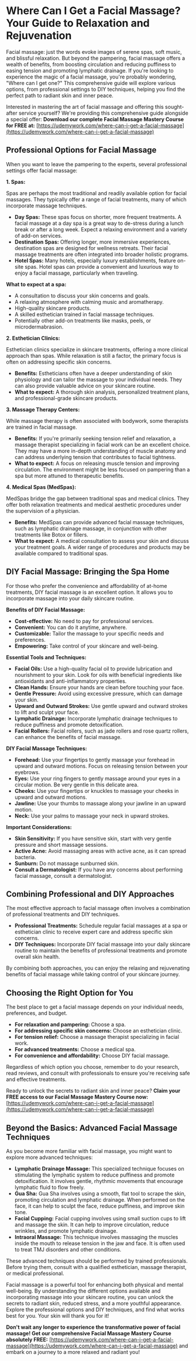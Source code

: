 # Where Can I Get a Facial Massage? Your Guide to Relaxation and Rejuvenation

Facial massage: just the words evoke images of serene spas, soft music, and blissful relaxation. But beyond the pampering, facial massage offers a wealth of benefits, from boosting circulation and reducing puffiness to easing tension and promoting lymphatic drainage. If you're looking to experience the magic of a facial massage, you're probably wondering, "Where can I get one?" This comprehensive guide will explore various options, from professional settings to DIY techniques, helping you find the perfect path to radiant skin and inner peace.

Interested in mastering the art of facial massage and offering this sought-after service yourself? We're providing this comprehensive guide alongside a special offer: **Download our complete Facial Massage Mastery Course for FREE at:** [https://udemywork.com/where-can-i-get-a-facial-massage](https://udemywork.com/where-can-i-get-a-facial-massage)

## Professional Options for Facial Massage

When you want to leave the pampering to the experts, several professional settings offer facial massage:

**1. Spas:**

Spas are perhaps the most traditional and readily available option for facial massages. They typically offer a range of facial treatments, many of which incorporate massage techniques.

*   **Day Spas:** These spas focus on shorter, more frequent treatments. A facial massage at a day spa is a great way to de-stress during a lunch break or after a long week. Expect a relaxing environment and a variety of add-on services.
*   **Destination Spas:** Offering longer, more immersive experiences, destination spas are designed for wellness retreats. Their facial massage treatments are often integrated into broader holistic programs.
*   **Hotel Spas:** Many hotels, especially luxury establishments, feature on-site spas. Hotel spas can provide a convenient and luxurious way to enjoy a facial massage, particularly when traveling.

**What to expect at a spa:**

*   A consultation to discuss your skin concerns and goals.
*   A relaxing atmosphere with calming music and aromatherapy.
*   High-quality skincare products.
*   A skilled esthetician trained in facial massage techniques.
*   Potentially other add-on treatments like masks, peels, or microdermabrasion.

**2. Esthetician Clinics:**

Esthetician clinics specialize in skincare treatments, offering a more clinical approach than spas. While relaxation is still a factor, the primary focus is often on addressing specific skin concerns.

*   **Benefits:** Estheticians often have a deeper understanding of skin physiology and can tailor the massage to your individual needs. They can also provide valuable advice on your skincare routine.
*   **What to expect:** A thorough skin analysis, personalized treatment plans, and professional-grade skincare products.

**3. Massage Therapy Centers:**

While massage therapy is often associated with bodywork, some therapists are trained in facial massage.

*   **Benefits:** If you're primarily seeking tension relief and relaxation, a massage therapist specializing in facial work can be an excellent choice. They may have a more in-depth understanding of muscle anatomy and can address underlying tension that contributes to facial tightness.
*   **What to expect:** A focus on releasing muscle tension and improving circulation. The environment might be less focused on pampering than a spa but more attuned to therapeutic benefits.

**4. Medical Spas (MedSpas):**

MedSpas bridge the gap between traditional spas and medical clinics. They offer both relaxation treatments and medical aesthetic procedures under the supervision of a physician.

*   **Benefits:** MedSpas can provide advanced facial massage techniques, such as lymphatic drainage massage, in conjunction with other treatments like Botox or fillers.
*   **What to expect:** A medical consultation to assess your skin and discuss your treatment goals. A wider range of procedures and products may be available compared to traditional spas.

## DIY Facial Massage: Bringing the Spa Home

For those who prefer the convenience and affordability of at-home treatments, DIY facial massage is an excellent option. It allows you to incorporate massage into your daily skincare routine.

**Benefits of DIY Facial Massage:**

*   **Cost-effective:** No need to pay for professional services.
*   **Convenient:** You can do it anytime, anywhere.
*   **Customizable:** Tailor the massage to your specific needs and preferences.
*   **Empowering:** Take control of your skincare and well-being.

**Essential Tools and Techniques:**

*   **Facial Oils:** Use a high-quality facial oil to provide lubrication and nourishment to your skin. Look for oils with beneficial ingredients like antioxidants and anti-inflammatory properties.
*   **Clean Hands:** Ensure your hands are clean before touching your face.
*   **Gentle Pressure:** Avoid using excessive pressure, which can damage your skin.
*   **Upward and Outward Strokes:** Use gentle upward and outward strokes to lift and sculpt your face.
*   **Lymphatic Drainage:** Incorporate lymphatic drainage techniques to reduce puffiness and promote detoxification.
*   **Facial Rollers:** Facial rollers, such as jade rollers and rose quartz rollers, can enhance the benefits of facial massage.

**DIY Facial Massage Techniques:**

*   **Forehead:** Use your fingertips to gently massage your forehead in upward and outward motions. Focus on releasing tension between your eyebrows.
*   **Eyes:** Use your ring fingers to gently massage around your eyes in a circular motion. Be very gentle in this delicate area.
*   **Cheeks:** Use your fingertips or knuckles to massage your cheeks in upward and outward motions.
*   **Jawline:** Use your thumbs to massage along your jawline in an upward motion.
*   **Neck:** Use your palms to massage your neck in upward strokes.

**Important Considerations:**

*   **Skin Sensitivity:** If you have sensitive skin, start with very gentle pressure and short massage sessions.
*   **Active Acne:** Avoid massaging areas with active acne, as it can spread bacteria.
*   **Sunburn:** Do not massage sunburned skin.
*   **Consult a Dermatologist:** If you have any concerns about performing facial massage, consult a dermatologist.

## Combining Professional and DIY Approaches

The most effective approach to facial massage often involves a combination of professional treatments and DIY techniques.

*   **Professional Treatments:** Schedule regular facial massages at a spa or esthetician clinic to receive expert care and address specific skin concerns.
*   **DIY Techniques:** Incorporate DIY facial massage into your daily skincare routine to maintain the benefits of professional treatments and promote overall skin health.

By combining both approaches, you can enjoy the relaxing and rejuvenating benefits of facial massage while taking control of your skincare journey.

## Choosing the Right Option for You

The best place to get a facial massage depends on your individual needs, preferences, and budget.

*   **For relaxation and pampering:** Choose a spa.
*   **For addressing specific skin concerns:** Choose an esthetician clinic.
*   **For tension relief:** Choose a massage therapist specializing in facial work.
*   **For advanced treatments:** Choose a medical spa.
*   **For convenience and affordability:** Choose DIY facial massage.

Regardless of which option you choose, remember to do your research, read reviews, and consult with professionals to ensure you're receiving safe and effective treatments.

Ready to unlock the secrets to radiant skin and inner peace? **Claim your FREE access to our Facial Massage Mastery Course now:** [https://udemywork.com/where-can-i-get-a-facial-massage](https://udemywork.com/where-can-i-get-a-facial-massage)

## Beyond the Basics: Advanced Facial Massage Techniques

As you become more familiar with facial massage, you might want to explore more advanced techniques:

*   **Lymphatic Drainage Massage:** This specialized technique focuses on stimulating the lymphatic system to reduce puffiness and promote detoxification. It involves gentle, rhythmic movements that encourage lymphatic fluid to flow freely.
*   **Gua Sha:** Gua Sha involves using a smooth, flat tool to scrape the skin, promoting circulation and lymphatic drainage. When performed on the face, it can help to sculpt the face, reduce puffiness, and improve skin tone.
*   **Facial Cupping:** Facial cupping involves using small suction cups to lift and massage the skin. It can help to improve circulation, reduce wrinkles, and promote lymphatic drainage.
*   **Intraoral Massage:** This technique involves massaging the muscles inside the mouth to release tension in the jaw and face. It is often used to treat TMJ disorders and other conditions.

These advanced techniques should be performed by trained professionals. Before trying them, consult with a qualified esthetician, massage therapist, or medical professional.

Facial massage is a powerful tool for enhancing both physical and mental well-being. By understanding the different options available and incorporating massage into your skincare routine, you can unlock the secrets to radiant skin, reduced stress, and a more youthful appearance. Explore the professional options and DIY techniques, and find what works best for you. Your skin will thank you for it!

**Don't wait any longer to experience the transformative power of facial massage! Get our comprehensive Facial Massage Mastery Course absolutely FREE:** [https://udemywork.com/where-can-i-get-a-facial-massage](https://udemywork.com/where-can-i-get-a-facial-massage) and embark on a journey to a more relaxed and radiant you!
